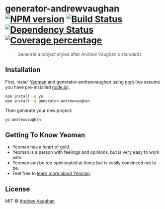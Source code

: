 # generator-andrewvaughan [![NPM version][npm-image]][npm-url] [![Build Status][travis-image]][travis-url] [![Dependency Status][daviddm-image]][daviddm-url] [![Coverage percentage][coveralls-image]][coveralls-url]
> Generate a project styled after Andrew Vaughan&#39;s standards

## Installation

First, install [Yeoman](http://yeoman.io) and generator-andrewvaughan using [npm](https://www.npmjs.com/) (we assume you have pre-installed [node.js](https://nodejs.org/)).

```bash
npm install -g yo
npm install -g generator-andrewvaughan
```

Then generate your new project:

```bash
yo andrewvaughan
```

## Getting To Know Yeoman

 * Yeoman has a heart of gold.
 * Yeoman is a person with feelings and opinions, but is very easy to work with.
 * Yeoman can be too opinionated at times but is easily convinced not to be.
 * Feel free to [learn more about Yeoman](http://yeoman.io/).

## License

MIT © [Andrew Vaughan](https://andrewvaughan.io)


[npm-image]: https://badge.fury.io/js/generator-andrewvaughan.svg
[npm-url]: https://npmjs.org/package/generator-andrewvaughan
[travis-image]: https://travis-ci.com/andrewvaughan/generator-andrewvaughan.svg?branch=master
[travis-url]: https://travis-ci.com/andrewvaughan/generator-andrewvaughan
[daviddm-image]: https://david-dm.org/andrewvaughan/generator-andrewvaughan.svg?theme=shields.io
[daviddm-url]: https://david-dm.org/andrewvaughan/generator-andrewvaughan
[coveralls-image]: https://coveralls.io/repos/andrewvaughan/generator-andrewvaughan/badge.svg
[coveralls-url]: https://coveralls.io/r/andrewvaughan/generator-andrewvaughan

